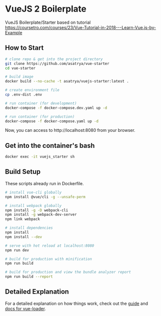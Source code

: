 # VueJS 2 Boilerplate

VueJS Boilerplate/Starter based on tutorial https://coursetro.com/courses/23/Vue-Tutorial-in-2018---Learn-Vue.js-by-Example

## How to Start

``` bash
# clone repo & get into the project directory
git clone https://github.com/asatrya/vue-starter
cd vue-starter

# build image
docker build --no-cache -t asatrya/vuejs-starter:latest .

# create environment file
cp .env-dist .env

# run container (for development)
docker-compose -f docker-compose.dev.yaml up -d

# run container (for production)
docker-compose -f docker-compose.yaml up -d
```

Now, you can access to http://localhost:8080 from your browser.

## Get into the container's bash

``` bash
docker exec -it vuejs_starter sh
```

## Build Setup

These scripts already run in Dockerfile.

``` bash
# install vue-cli globally
npm install @vue/cli -g --unsafe-perm

# install webpack globally
npm install -g -D webpack-cli
npm install -g webpack-dev-server
npm link webpack

# install dependencies
npm install
npm install --dev

# serve with hot reload at localhost:8080
npm run dev

# build for production with minification
npm run build

# build for production and view the bundle analyzer report
npm run build --report
```

## Detailed Explanation

For a detailed explanation on how things work, check out the [guide](http://vuejs-templates.github.io/webpack/) and [docs for vue-loader](http://vuejs.github.io/vue-loader).
